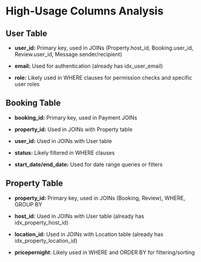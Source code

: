 # High-Usage Columns Analysis
## User Table
- **user_id:** Primary key, used in JOINs (Property.host_id, Booking.user_id, Review.user_id, Message.sender/recipient)

- **email:** Used for authentication (already has idx_user_email)

- **role:** Likely used in WHERE clauses for permission checks and specific user roles

## Booking Table
- **booking_id:** Primary key, used in Payment JOINs

- **property_id:** Used in JOINs with Property table

- **user_id:** Used in JOINs with User table

- **status:** Likely filtered in WHERE clauses

- **start_date/end_date:** Used for date range queries or filters

## Property Table
- **property_id:** Primary key, used in JOINs (Booking, Review), WHERE, GROUP BY

- **host_id:** Used in JOINs with User table (already has idx_property_host_id)

- **location_id:** Used in JOINs with Location table (already has idx_property_location_id)

- **pricepernight**: Likely used in WHERE and ORDER BY for filtering/sorting